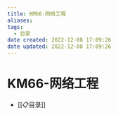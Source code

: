 ```yaml
---
title: KM66-网络工程
aliases:
tags:
  - 目录
date created: 2022-12-08 17:09:26
date updated: 2022-12-08 17:09:26
---
```


# KM66-网络工程

- [[📋目录]]
